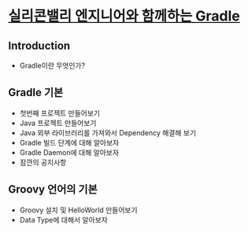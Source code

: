 # [실리콘밸리 엔지니어와 함께하는 Gradle](https://inf.run/xZG3C)

## Introduction

- Gradle이란 무엇인가?

## Gradle 기본

- 첫번째 프로젝트 만들어보기
- Java 프로젝트 만들어보기
- Java 외부 라이브러리를 가져와서 Dependency 해결해 보기
- Gradle 빌드 단계에 대해 알아보자
- Gradle Daemon에 대해 알아보자
- 잠깐의 공지사항

## Groovy 언어의 기본

- Groovy 설치 및 HelloWorld 만들어보기
- Data Type에 대해서 알아보자
